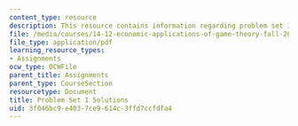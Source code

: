 ```yaml
---
content_type: resource
description: This resource contains information regarding problem set 1 solutions.
file: /media/courses/14-12-economic-applications-of-game-theory-fall-2012/3f046bc9e4037ce9614c3ffd7ccfdfa4_MIT14_12F12_pset1sol.pdf
file_type: application/pdf
learning_resource_types:
- Assignments
ocw_type: OCWFile
parent_title: Assignments
parent_type: CourseSection
resourcetype: Document
title: Problem Set 1 Solutions
uid: 3f046bc9-e403-7ce9-614c-3ffd7ccfdfa4
---
```


